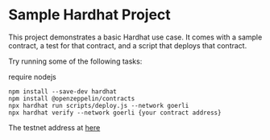 # Sample Hardhat Project

This project demonstrates a basic Hardhat use case. It comes with a sample contract, a test for that contract, and a script that deploys that contract.

Try running some of the following tasks:

require nodejs

```shell
npm install --save-dev hardhat
npm install @openzeppelin/contracts
npx hardhat run scripts/deploy.js --network goerli
npx hardhat verify --network goerli {your contract address}
```

The testnet address at [here](https://goerli.etherscan.io/address/0x7DA4c5152906AFE5A4e56C02A7da09b24ac31a7b#code)